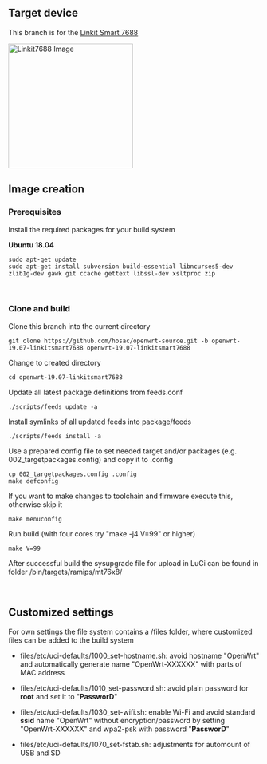 
<h2>Target device</h2>

This branch is for the [Linkit Smart 7688](https://www.seeedstudio.com/LinkIt-Smart-7688.html) 

<img src="https://media-cdn.seeedstudio.site/media/catalog/product/cache/26e28fd13f918e59f3d63559f6f43a11/h/t/httpsstatics3.seeedstudio.comseeedimg2016-09ozeqjapfidsslxdohmsbcnie.png" width="250" title="Linkit7688 Image">

</br>
<h2>Image creation</h2>

<h3>Prerequisites</h3>

Install the required packages for your build system

**Ubuntu 18.04**

	sudo apt-get update
	sudo apt-get install subversion build-essential libncurses5-dev zlib1g-dev gawk git ccache gettext libssl-dev xsltproc zip

</br>
<h3>Clone and build</h3>
Clone this branch into the current directory

	git clone https://github.com/hosac/openwrt-source.git -b openwrt-19.07-linkitsmart7688 openwrt-19.07-linkitsmart7688


Change to created directory

	cd openwrt-19.07-linkitsmart7688


Update all latest package definitions from feeds.conf

	./scripts/feeds update -a
	
Install symlinks of all updated feeds into package/feeds

	./scripts/feeds install -a

Use a prepared config file to set needed target and/or packages (e.g. 002_targetpackages.config) and copy it to .config

	cp 002_targetpackages.config .config
	make defconfig

	
	
If you want to make changes to toolchain and firmware execute this, otherwise skip it

	make menuconfig
	
	
Run build  (with four cores try "make -j4 V=99" or higher)

	make V=99

After successful build the sysupgrade file for upload in LuCi can be found in folder /bin/targets/ramips/mt76x8/

<br>
<h2>Customized settings</h2>

For own settings the file system contains a /files folder, where customized files can be added to the build system
	
- files/etc/uci-defaults/1000_set-hostname.sh:
	avoid hostname "OpenWrt" and automatically generate name "OpenWrt-XXXXXX" with parts of MAC address

- files/etc/uci-defaults/1010_set-password.sh:
	avoid plain password for **root** and set it to "**PassworD**"

- files/etc/uci-defaults/1030_set-wifi.sh:
	enable Wi-Fi and avoid standard **ssid** name "OpenWrt" without encryption/password by setting "OpenWrt-XXXXXX" and wpa2-psk with password "**PassworD**"

- files/etc/uci-defaults/1070_set-fstab.sh:
	adjustments for automount of USB and SD

<br>
